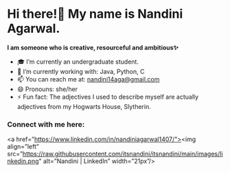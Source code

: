 # Hi there!👋 My name is Nandini Agarwal.

**I am someone who is creative, resourceful and ambitious✨** 

- 🎓 I’m currently an undergraduate student. 
- 🌱 I’m currently working with: Java, Python, C
- 📫 You can reach me at: nandini14aga@gmail.com
- 😄 Pronouns: she/her
- ⚡ Fun fact: The adjectives I used to describe myself are actually adjectives from my Hogwarts House, Slytherin.

### Connect with me here:

<a href=”https://www.linkedin.com/in/nandiniagarwal1407/"><img align=”left” src=”https://raw.githubusercontent.com/itsnandini/itsnandini/main/images/linkedin.png" alt=”Nandini | LinkedIn” width=”21px”/></a>
